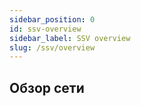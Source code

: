 ```yaml
---
sidebar_position: 0
id: ssv-overview
sidebar_label: SSV overview
slug: /ssv/overview
---
```


## Обзор сети
